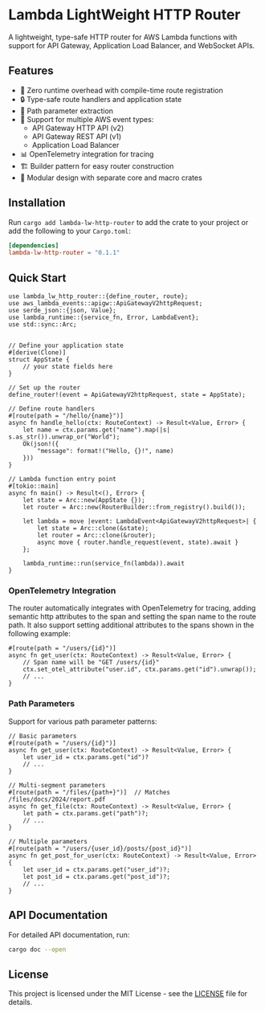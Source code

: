 # Lambda LightWeight HTTP Router

A lightweight, type-safe HTTP router for AWS Lambda functions with support for API Gateway, Application Load Balancer, and WebSocket APIs.

## Features

- 🚀 Zero runtime overhead with compile-time route registration
- 🔒 Type-safe route handlers and application state
- 🎯 Path parameter extraction
- 🔄 Support for multiple AWS event types:
  - API Gateway HTTP API (v2)
  - API Gateway REST API (v1)
  - Application Load Balancer
- 📊 OpenTelemetry integration for tracing
- 🏗️ Builder pattern for easy router construction
- 🧩 Modular design with separate core and macro crates

## Installation

Run `cargo add lambda-lw-http-router` to add the crate to your project or add the following to your `Cargo.toml`:

```toml
[dependencies]
lambda-lw-http-router = "0.1.1"
```

## Quick Start

```rust, no_run
use lambda_lw_http_router::{define_router, route};
use aws_lambda_events::apigw::ApiGatewayV2httpRequest;
use serde_json::{json, Value};
use lambda_runtime::{service_fn, Error, LambdaEvent};
use std::sync::Arc;


// Define your application state
#[derive(Clone)]
struct AppState {
    // your state fields here
}

// Set up the router
define_router!(event = ApiGatewayV2httpRequest, state = AppState);

// Define route handlers
#[route(path = "/hello/{name}")]
async fn handle_hello(ctx: RouteContext) -> Result<Value, Error> {
    let name = ctx.params.get("name").map(|s| s.as_str()).unwrap_or("World");
    Ok(json!({
        "message": format!("Hello, {}!", name)
    }))
}

// Lambda function entry point
#[tokio::main]
async fn main() -> Result<(), Error> {
    let state = Arc::new(AppState {});
    let router = Arc::new(RouterBuilder::from_registry().build());
    
    let lambda = move |event: LambdaEvent<ApiGatewayV2httpRequest>| {
        let state = Arc::clone(&state);
        let router = Arc::clone(&router);
        async move { router.handle_request(event, state).await }
    };

    lambda_runtime::run(service_fn(lambda)).await
}
```

### OpenTelemetry Integration

The router automatically integrates with OpenTelemetry for tracing, adding semantic http attributes to the span 
and setting the span name to the route path. 
It also support setting additional attributes to the spans shown in the following example:

```rust,ignore
#[route(path = "/users/{id}")]
async fn get_user(ctx: RouteContext) -> Result<Value, Error> {
    // Span name will be "GET /users/{id}"
    ctx.set_otel_attribute("user.id", ctx.params.get("id").unwrap());
    // ...
}
```

### Path Parameters

Support for various path parameter patterns:

```rust,ignore
// Basic parameters
#[route(path = "/users/{id}")]
async fn get_user(ctx: RouteContext) -> Result<Value, Error> {
    let user_id = ctx.params.get("id")?
    // ...
}

// Multi-segment parameters
#[route(path = "/files/{path+}")]  // Matches /files/docs/2024/report.pdf
async fn get_file(ctx: RouteContext) -> Result<Value, Error> {
    let path = ctx.params.get("path")?;
    // ...
}

// Multiple parameters
#[route(path = "/users/{user_id}/posts/{post_id}")]
async fn get_post_for_user(ctx: RouteContext) -> Result<Value, Error> {
    let user_id = ctx.params.get("user_id")?;
    let post_id = ctx.params.get("post_id")?;
    // ...
}
```

## API Documentation

For detailed API documentation, run:

```bash
cargo doc --open
```

## License

This project is licensed under the MIT License - see the [LICENSE](LICENSE) file for details.
